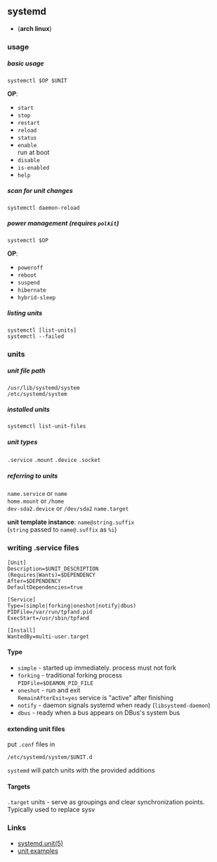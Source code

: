 systemd
-------

 - (**arch linux**)

### usage

##### basic usage
```Shell
systemctl $OP $UNIT
```
**OP**:
 - `start`
 - `stop`
 - `restart`
 - `reload`
 - `status`  
 - `enable`  
   run at boot
 - `disable`
 - `is-enabled`
 - `help`

##### scan for unit changes
```Shell
systemctl daemon-reload
```

##### power management (requires `polkit`)
```Shell
systemctl $OP
```
**OP**:
 - `poweroff`
 - `reboot`
 - `suspend`
 - `hibernate`
 - `hybrid-sleep`

##### listing units
```Shell
systemctl [list-units]
systemctl --failed
```

### units

##### unit file path
`/usr/lib/systemd/system`  
`/etc/systemd/system`

##### installed units
```Shell
systemctl list-unit-files
```

##### unit types
`.service` `.mount` `.device` `.socket`

##### referring to units
`name.service` or `name`  
`home.mount` or `/home`  
`dev-sda2.device` or `/dev/sda2`
`name.target`

**unit template instance**: `name@string.suffix`  
(`string` passed to `name@.suffix` as `%i`)

### writing .service files
```Shell
[Unit]
Description=$UNIT_DESCRIPTION
(Requires|Wants)=$DEPENDENCY
After=$DEPENDENCY
DefaultDependencies=true

[Service]
Type=(simple|forking|oneshot|notify|dbus)
PIDFile=/var/run/tpfand.pid
ExecStart=/usr/sbin/tpfand

[Install]
WantedBy=multi-user.target
```

#### Type
 - `simple` - started up immediately. process must not fork
 - `forking` - traditional forking process  
   `PIDFile=$DEAMON_PID_FILE`
 - `oneshot` - run and exit  
   `RemainAfterExit=yes`  service is "active" after finishing
 - `notify` - daemon signals systemd when ready
   (`libsystemd-daemon`)
 - `dbus` - ready when a bus appears on DBus's system bus

#### extending unit files
put `.conf` files in
```Shell
/etc/systemd/system/$UNIT.d
```

`systemd` will patch units with the provided additions

#### Targets

`.target` units - serve as groupings and clear synchronization points.  Typically used to replace sysv

### Links
 - [systemd.unit(5)](http://www.freedesktop.org/software/systemd/man/systemd.unit.html)
 - [unit examples](https://wiki.archlinux.org/index.php/Systemd/Services)
